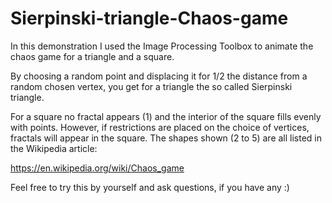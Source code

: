 # Sierpinski-triangle-Chaos-game



In this demonstration I used the Image Processing Toolbox to animate the chaos game for a triangle and a square.

By choosing a random point and displacing it for 1/2 the distance from a random chosen vertex, you get for a triangle the so called Sierpinski triangle. 

For a square no fractal appears (1) and the interior of the square fills evenly with points. However, if restrictions are placed on the choice of vertices, fractals will appear in the square. The shapes shown (2 to 5) are all listed in the Wikipedia article:

https://en.wikipedia.org/wiki/Chaos_game

Feel free to try this by yourself and ask questions, if you have any :)
